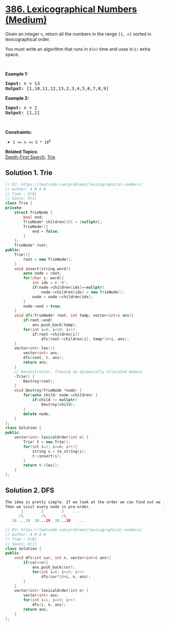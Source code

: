 # [386. Lexicographical Numbers (Medium)](https://leetcode.com/problems/lexicographical-numbers/)

<p>Given an integer <code>n</code>, return all the numbers in the range <code>[1, n]</code> sorted in lexicographical order.</p>

<p>You must write an algorithm that runs in&nbsp;<code>O(n)</code>&nbsp;time and uses <code>O(1)</code> extra space.&nbsp;</p>

<p>&nbsp;</p>
<p><strong>Example 1:</strong></p>
<pre><strong>Input:</strong> n = 13
<strong>Output:</strong> [1,10,11,12,13,2,3,4,5,6,7,8,9]
</pre><p><strong>Example 2:</strong></p>
<pre><strong>Input:</strong> n = 2
<strong>Output:</strong> [1,2]
</pre>
<p>&nbsp;</p>
<p><strong>Constraints:</strong></p>

<ul>
	<li><code>1 &lt;= n &lt;= 5 * 10<sup>4</sup></code></li>
</ul>


**Related Topics**:  
[Depth-First Search](https://leetcode.com/tag/depth-first-search/), [Trie](https://leetcode.com/tag/trie/)

## Solution 1. Trie

```cpp
// OJ: https://leetcode.com/problems/lexicographical-numbers/
// Author: A M A N
// Time : O(N)
// Space: O(1)
class Trie {
private:
    struct TrieNode {
        bool end;
        TrieNode* children[10] = {nullptr};
        TrieNode(){
            end = false;
        }
    };
    TrieNode* root;
public:
    Trie(){
        root = new TrieNode();
    }
    void insert(string word){
        auto node = root;
        for(char c: word){
            int idx = c-'0';
            if(node->children[idx]==nullptr)
                node->children[idx] = new TrieNode();
            node = node->children[idx];
        }
        node->end = true;
    }
    void dfs(TrieNode* root, int temp, vector<int>& ans){
        if(root->end)
            ans.push_back(temp);
        for(int i=0; i<10; i++)
            if(root->children[i])
                dfs(root->children[i], temp*10+i, ans);
    }
    vector<int> lex(){
        vector<int> ans;
        dfs(root, 0, ans);
        return ans;
    }
    // Deconstructor. freeing up dynamically allocated memory
    ~Trie() {
        Destroy(root);
    }
    void Destroy(TrieNode *node) {
        for(auto child: node->children) {
            if(child != nullptr)
                Destroy(child);
        }
        delete node;
    }
};
class Solution {
public:
    vector<int> lexicalOrder(int n) {
        Trie* t = new Trie();
        for(int i=1; i<=n; i++){
            string s = to_string(i);
            t->insert(s);
        }
        return t->lex();
    }
};
```

## Solution 2. DFS



```cpp
The idea is pretty simple. If we look at the order we can find out we just keep adding digit from 0 to 9 to every digit and make it a tree.
Then we visit every node in pre-order. 
       1        2        3    ...
      /\        /\       /\
   10 ...19  20...29  30...39   ....

// OJ: https://leetcode.com/problems/lexicographical-numbers/
// Author: A M A N
// Time : O(N)
// Space: O(1) 
class Solution {
public:
    void dfs(int cur, int n, vector<int>& ans){
        if(cur<=n){
            ans.push_back(cur);
            for(int i=0; i<=9; i++)
                dfs(cur*10+i, n, ans);
        }
    }
    vector<int> lexicalOrder(int n) {
        vector<int> ans;
        for(int i=1; i<=9; i++)
            dfs(i, n, ans);
        return ans;
    }
};
```
